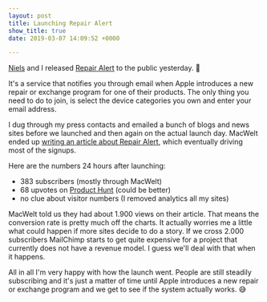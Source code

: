 ```yaml
---
layout: post
title: Launching Repair Alert
show_title: true
date: 2019-03-07 14:09:52 +0000

---
```

[Niels](https://www.twitter.com/nielsify) and I released [Repair Alert](https://www.repairalert.me) to the public yesterday. 🚀

It's a service that notifies you through email when Apple introduces a new repair or exchange program for one of their products. The only thing you need to do to join, is select the device categories you own and enter your email address.

I dug through my press contacts and emailed a bunch of blogs and news sites before we launched and then again on the actual launch day. MacWelt ended up [writing an article about Repair Alert](https://www.macwelt.de/news/Webdienst-benachrichtigt-ueber-neue-Reparaturprogramme-von-Apple-10537519.html), which eventually driving most of the signups.

Here are the numbers 24 hours after launching:

* 383 subscribers (mostly through MacWelt)
* 68 upvotes on [Product Hunt](https://www.producthunt.com/posts/repair-alert) (could be better)
* no clue about visitor numbers (I removed analytics all my sites)

MacWelt told us they had about 1.900 views on their article. That means the conversion rate is pretty much off the charts. It actually worries me a little what could happen if more sites decide to do a story. If we cross 2.000 subscribers MailChimp starts to get quite expensive for a project that currently does not have a revenue model. I guess we'll deal with that when it happens.

All in all I'm very happy with how the launch went. People are still steadily subscribing and it's just a matter of time until Apple introduces a new repair or exchange program and we get to see if the system actually works. 😅
